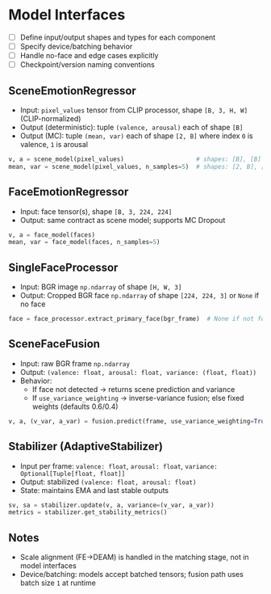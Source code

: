 # Model Interfaces

- [ ] Define input/output shapes and types for each component
- [ ] Specify device/batching behavior
- [ ] Handle no-face and edge cases explicitly
- [ ] Checkpoint/version naming conventions

## SceneEmotionRegressor
- Input: `pixel_values` tensor from CLIP processor, shape `[B, 3, H, W]` (CLIP-normalized)
- Output (deterministic): tuple `(valence, arousal)` each of shape `[B]`
- Output (MC): tuple `(mean, var)` each of shape `[2, B]` where index `0` is valence, `1` is arousal

```python
v, a = scene_model(pixel_values)                    # shapes: [B], [B]
mean, var = scene_model(pixel_values, n_samples=5)  # shapes: [2, B], [2, B]
```

## FaceEmotionRegressor
- Input: face tensor(s), shape `[B, 3, 224, 224]`
- Output: same contract as scene model; supports MC Dropout

```python
v, a = face_model(faces)
mean, var = face_model(faces, n_samples=5)
```

## SingleFaceProcessor
- Input: BGR image `np.ndarray` of shape `[H, W, 3]`
- Output: Cropped BGR face `np.ndarray` of shape `[224, 224, 3]` or `None` if no face

```python
face = face_processor.extract_primary_face(bgr_frame)  # None if not found
```

## SceneFaceFusion
- Input: raw BGR frame `np.ndarray`
- Output: `(valence: float, arousal: float, variance: (float, float))`
- Behavior:
  - If face not detected → returns scene prediction and variance
  - If `use_variance_weighting` → inverse-variance fusion; else fixed weights (defaults 0.6/0.4)

```python
v, a, (v_var, a_var) = fusion.predict(frame, use_variance_weighting=True, n_mc_samples=5)
```

## Stabilizer (AdaptiveStabilizer)
- Input per frame: `valence: float`, `arousal: float`, `variance: Optional[Tuple[float, float]]`
- Output: stabilized `(valence: float, arousal: float)`
- State: maintains EMA and last stable outputs

```python
sv, sa = stabilizer.update(v, a, variance=(v_var, a_var))
metrics = stabilizer.get_stability_metrics()
```

## Notes
- Scale alignment (FE→DEAM) is handled in the matching stage, not in model interfaces
- Device/batching: models accept batched tensors; fusion path uses batch size `1` at runtime
